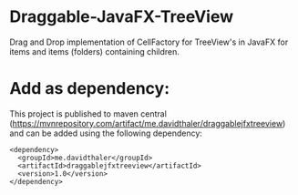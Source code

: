 # Draggable-JavaFX-TreeView
Drag and Drop implementation of CellFactory for TreeView's in JavaFX for items and items (folders) containing children.

# Add as dependency:
This project is published to maven central (https://mvnrepository.com/artifact/me.davidthaler/draggablejfxtreeview) and can be added using the following dependency:
```
<dependency>
  <groupId>me.davidthaler</groupId>
  <artifactId>draggablejfxtreeview</artifactId>
  <version>1.0</version>
</dependency>
```
